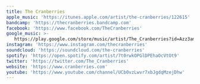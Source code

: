 ```yaml
---
title: The Cranberries
apple_music: 'https://itunes.apple.com/artist/the-cranberries/122615'
bandcamp: 'https://thecranberries.bandcamp.com'
facebook: 'https://www.facebook.com/TheCranberries'
google_music: >-
   https://play.google.com/store/music/artist/The_Cranberries?id=Azz3amqogabhxnfoslax2iuli74
instagram: 'https://www.instagram.com/thecranberries'
soundcloud: 'https://soundcloud.com/the-cranberries'
spotify: 'https://open.spotify.com/artist/7t0rwkOPGlDPEhaOcVtOt9'
twitter: 'https://twitter.com/The_Cranberries'
website: 'https://www.cranberries.com'
youtube: 'https://www.youtube.com/channel/UCb0vzLwvr7xbJgdqMzejDhw'
---
```

